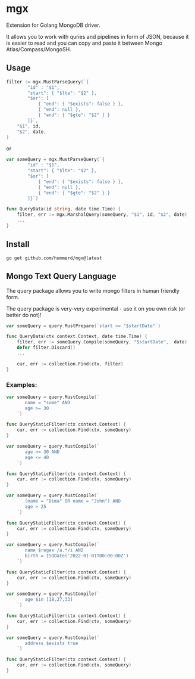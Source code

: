 # mgx
Extension for Golang MongoDB driver. 

It allows you to work with quries and pipelines in form of JSON, because it is easier to read and you can copy and paste it between Mongo Atlas/Compass/MongoSH.

## Usage

``` GO
filter := mgx.MustParseQuery(`{
        "id" : "$1",
        "start": { "$lte": "$2" },
        "$or": [
            { "end": { "$exists": false } },
            { "end": null },
            { "end": { "$gte": "$2" } }
        ]}`,
    "$1", id,
    "$2", date,
)
```
or

``` GO
var someQuery = mgx.MustParseQuery(`{
        "id" : "$1",
        "start": { "$lte": "$2" },
        "$or": [
            { "end": { "$exists": false } },
            { "end": null },
            { "end": { "$gte": "$2" } }
        ]}`)

func QueryData(id string, date time.Time) {
    filter, err := mgx.MarshalQuery(someQuery, "$1", id, "$2", date)
    ...
}
```

## Install 

```
go get github.com/hummerd/mgx@latest
```


## Mongo Text Query Language 

The query package allows you to write mongo filters in human friendly form.

The query package is very-very experimental - use it on you own risk (or  better do not)!

``` GO
var someQuery = query.MustPrepare(`start >= "$startDate"`)

func QueryData(ctx context.Context, date time.Time) {
    filter, err := someQuery.Compile(someQuery, "$startDate",  date)
    defer filter.Discard()
    ...

    cur, err := collection.Find(ctx, filter)
}
```

### Examples:
``` GO
var someQuery = query.MustCompile(`
       name = "some" AND
       age >= 30
    `)

func QueryStaticFilter(ctx context.Context) {
    cur, err := collection.Find(ctx, someQuery)
}
```
``` GO
var someQuery = query.MustCompile(`
       age >= 30 AND
       age <= 40
    `)

func QueryStaticFilter(ctx context.Context) {
    cur, err := collection.Find(ctx, someQuery)
}
```
``` GO
var someQuery = query.MustCompile(`
       (name = "Dima" OR name = "John") AND
       age > 25
    `)

func QueryStaticFilter(ctx context.Context) {
    cur, err := collection.Find(ctx, someQuery)
}
```
``` GO
var someQuery = query.MustCompile(`
       name $regex /a.*/i AND
       birth = ISODate('2022-01-01T00:00:00Z')
    `)

func QueryStaticFilter(ctx context.Context) {
    cur, err := collection.Find(ctx, someQuery)
}
```
``` GO
var someQuery = query.MustCompile(`
       age $in [18,27,33]
    `)

func QueryStaticFilter(ctx context.Context) {
    cur, err := collection.Find(ctx, someQuery)
}
```
``` GO
var someQuery = query.MustCompile(`
       address $exists true
    `)

func QueryStaticFilter(ctx context.Context) {
    cur, err := collection.Find(ctx, someQuery)
}
```
